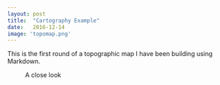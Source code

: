 ```yaml
---
layout: post
title:  "Cartography Example"
date:   2016-12-14
image: 'topomap.png'
---
```


This is the first round of a topographic map I have been building using Markdown.

<figure>
	<img src="{{ '/assets/img/topomap-closeup.png' | prepend: site.baseurl }}" alt=""> 
	<figcaption>A close look</figcaption>
</figure>
